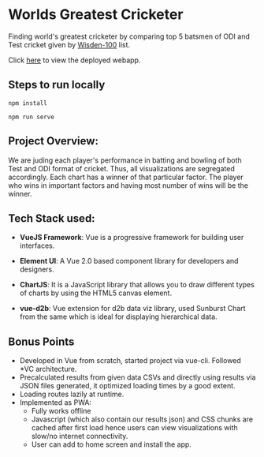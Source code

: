 # Worlds Greatest Cricketer
Finding world's greatest cricketer by comparing top 5 batsmen of ODI and Test cricket
 given by [Wisden-100](https://en.wikipedia.org/wiki/Wisden_100#Top_5_Test_batsmen) list.
 
Click [here](https://worlds-greatest-cricketer.firebaseapp.com/) to view the deployed webapp.

## Steps to run locally
```
npm install

npm run serve

```
## Project Overview:
We are juding each player's performance in batting and bowling of both Test and ODI format of cricket.
Thus, all visualizations are segregated accordingly.  Each chart has a winner of that particular 
factor. The player who wins in important factors and having most number of wins will be the winner.

## Tech Stack used:
- <b>VueJS Framework</b>: Vue is a progressive framework for building user interfaces.

- <b>Element UI</b>: A Vue 2.0 based component library for developers and designers.

- <b>ChartJS</b>: It is a JavaScript library that allows you to draw different types of charts by using the HTML5 canvas element. 

- <b>vue-d2b</b>: Vue extension for d2b data viz library, used Sunburst Chart from the same which is ideal for displaying hierarchical data. 

## Bonus Points
 * Developed in Vue from scratch, started project via vue-cli. Followed *VC architecture.
 * Precalculated results from given data CSVs and directly using results via JSON files generated, it optimized loading times by a good extent.
 * Loading routes lazily at runtime.
 * Implemented as PWA: 
    * Fully works offline
    * Javascript (which also contain our results json) and CSS chunks are cached after first load hence users can view visualizations with slow/no internet connectivity.
    * User can add to home screen and install the app.